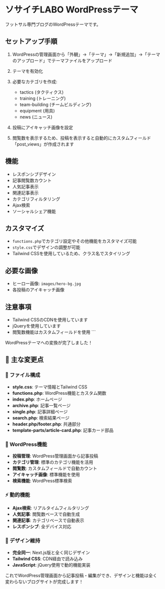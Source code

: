 # ソサイチLABO WordPressテーマ

フットサル専門ブログのWordPressテーマです。

## セットアップ手順

1. WordPressの管理画面から「外観」→「テーマ」→「新規追加」→「テーマのアップロード」でテーマファイルをアップロード

2. テーマを有効化

3. 必要なカテゴリを作成:
   - tactics (タクティクス)
   - training (トレーニング)
   - team-building (チームビルディング)
   - equipment (用具)
   - news (ニュース)

4. 投稿にアイキャッチ画像を設定

5. 閲覧数を表示するため、投稿を表示すると自動的にカスタムフィールド「post_views」が作成されます

## 機能

- レスポンシブデザイン
- 記事閲覧数カウント
- 人気記事表示
- 関連記事表示
- カテゴリフィルタリング
- Ajax検索
- ソーシャルシェア機能

## カスタマイズ

- `functions.php`でカテゴリ設定やその他機能をカスタマイズ可能
- `style.css`でデザインの調整が可能
- Tailwind CSSを使用しているため、クラス名でスタイリング

## 必要な画像

- ヒーロー画像: `images/hero-bg.jpg`
- 各投稿のアイキャッチ画像

## 注意事項

- Tailwind CSSのCDNを使用しています
- jQueryを使用しています
- 閲覧数機能はカスタムフィールドを使用
\`\`\`

WordPressテーマへの変換が完了しました！

## 🎯 **主な変更点**

### **📁 ファイル構成**
- **style.css**: テーマ情報とTailwind CSS
- **functions.php**: WordPress機能とカスタム関数
- **index.php**: ホームページ
- **archive.php**: 記事一覧ページ  
- **single.php**: 記事詳細ページ
- **search.php**: 検索結果ページ
- **header.php/footer.php**: 共通部分
- **template-parts/article-card.php**: 記事カード部品

### **🔧 WordPress機能**
- **投稿管理**: WordPress管理画面から記事投稿
- **カテゴリ管理**: 標準のカテゴリ機能を活用
- **閲覧数**: カスタムフィールドで自動カウント
- **アイキャッチ画像**: 標準機能を使用
- **検索機能**: WordPress標準検索

### **⚡ 動的機能**
- **Ajax検索**: リアルタイムフィルタリング
- **人気記事**: 閲覧数ベースで自動生成
- **関連記事**: カテゴリベースで自動表示
- **レスポンシブ**: 全デバイス対応

### **🎨 デザイン維持**
- **完全同一**: Next.js版と全く同じデザイン
- **Tailwind CSS**: CDN経由で読み込み
- **JavaScript**: jQuery使用で動的機能実装

これでWordPress管理画面から記事投稿・編集ができ、デザインと機能は全く変わらないブログサイトが完成します！
